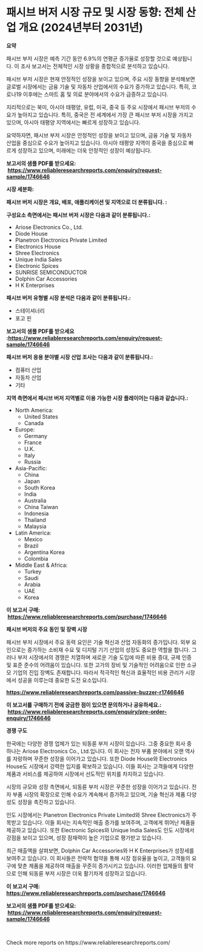 <p><h1>패시브 버저 시장 규모 및 시장 동향: 전체 산업 개요 (2024년부터 2031년)</h1></p><p><strong>요약</strong></p>
<p><p>패시브 부저 시장은 예측 기간 동안 6.9%의 연평균 증가율로 성장할 것으로 예상됩니다. 이 조사 보고서는 전체적인 시장 상황을 종합적으로 분석하고 있습니다.</p><p>패시브 부저 시장은 현재 안정적인 성장을 보이고 있으며, 주요 시장 동향을 분석해보면 글로벌 시장에서는 금융 기술 및 자동차 산업에서의 수요가 증가하고 있습니다. 특히, 코로나19 이후에는 스마트 홈 및 의료 분야에서의 수요가 급증하고 있습니다.</p><p>지리적으로는 북미, 아시아 태평양, 유럽, 미국, 중국 등 주요 시장에서 패시브 부저의 수요가 높아지고 있습니다. 특히, 중국은 전 세계에서 가장 큰 패시브 부저 시장을 가지고 있으며, 아시아 태평양 지역에서는 빠르게 성장하고 있습니다.</p><p>요약하자면, 패시브 부저 시장은 안정적인 성장을 보이고 있으며, 금융 기술 및 자동차 산업을 중심으로 수요가 높아지고 있습니다. 아시아 태평양 지역이 중국을 중심으로 빠르게 성장하고 있으며, 미래에는 더욱 안정적인 성장이 예상됩니다.</p></p>
<p><strong>보고서의 샘플 PDF를 받으세요: &nbsp;<a href="https://www.reliableresearchreports.com/enquiry/request-sample/1746646">https://www.reliableresearchreports.com/enquiry/request-sample/1746646</a></strong></p>
<p><strong>시장 세분화:</strong></p>
<p><strong> 패시브 버저 시장은 개요, 배포, 애플리케이션 및 지역으로 더 분류됩니다. :</strong></p>
<p><strong>구성요소 측면에서는 패시브 버저 시장은 다음과 같이 분류됩니다.:</strong></p>
<p><ul><li>Ariose Electronics Co., Ltd.</li><li>Diode House</li><li>Planetron Electronics Private Limited</li><li>Electronics House</li><li>Shree Electronics</li><li>Unique India Sales</li><li>Electronic Spices</li><li>SUNRISE SEMICONDUCTOR</li><li>Dolphin Car Accessories</li><li>H K Enterprises</li></ul></p>
<p><strong> 패시브 버저 유형별 시장 분석은 다음과 같이 분류됩니다.:</strong></p>
<p><ul><li>스테이셔너리</li><li>포고 핀</li></ul></p>
<p><strong>보고서의 샘플 PDF를 받으세요 :<a href="https://www.reliableresearchreports.com/enquiry/request-sample/1746646">https://www.reliableresearchreports.com/enquiry/request-sample/1746646</a></strong></p>
<p><strong> 패시브 버저 응용 분야별 시장 산업 조사는 다음과 같이 분류됩니다.:</strong></p>
<p><ul><li>컴퓨터 산업</li><li>자동차 산업</li><li>기타</li></ul></p>
<p><strong>지역 측면에서 패시브 버저 지역별로 이용 가능한 시장 플레이어는 다음과 같습니다.:</strong></p>
<p><ul>
    <li>
        North America:
        <ul>
            <li>United States</li>
            <li>Canada</li>
        </ul>
    </li>
    <li>
        Europe:
        <ul>
            <li>Germany</li>
            <li>France</li>
            <li>U.K.</li>
            <li>Italy</li>
            <li>Russia</li>
        </ul>
    </li>
    <li>
        Asia-Pacific:
        <ul>
            <li>China</li>
            <li>Japan</li>
            <li>South Korea</li>
            <li>India</li>
            <li>Australia</li>
            <li>China Taiwan</li>
            <li>Indonesia</li>
            <li>Thailand</li>
            <li>Malaysia</li>
        </ul>
    </li>
    <li>
        Latin America:
        <ul>
            <li>Mexico</li>
            <li>Brazil</li>
            <li>Argentina Korea</li>
            <li>Colombia</li>
        </ul>
    </li>
    <li>
        Middle East & Africa:
        <ul>
            <li>Turkey</li>
            <li>Saudi</li>
            <li>Arabia</li>
            <li>UAE</li>
            <li>Korea</li>
        </ul>
    </li>
    </ul></p>
<p><strong>이 보고서 구매: &nbsp;<a href="https://www.reliableresearchreports.com/purchase/1746646">https://www.reliableresearchreports.com/purchase/1746646</a></strong></p>
<p><strong>패시브 버저의 주요 동인 및 장벽 시장</strong></p>
<p><p>패시브 부저 시장에서 주요 동력 요인은 기술 혁신과 산업 자동화의 증가입니다. 외부 요인으로는 증가하는 소비재 수요 및 디지털 기기 산업의 성장도 중요한 역할을 합니다. 그러나 부저 시장에서의 경쟁은 치열하며 새로운 기술 도입에 따른 비용 증대, 규제 인증 및 표준 준수의 어려움이 있습니다. 또한 고가의 장비 및 기술적인 어려움으로 인한 소규모 기업의 진입 장벽도 존재합니다. 따라서 적극적인 혁신과 효율적인 비용 관리가 시장에서 성공을 이루는데 중요한 도전 요소입니다.</p></p>
<p><strong><a href="https://www.reliableresearchreports.com/passive-buzzer-r1746646">https://www.reliableresearchreports.com/passive-buzzer-r1746646</a></strong></p>
<p><strong>이 보고서를 구매하기 전에 궁금한 점이 있으면 문의하거나 공유하세요.: &nbsp;<a href="https://www.reliableresearchreports.com/enquiry/pre-order-enquiry/1746646">https://www.reliableresearchreports.com/enquiry/pre-order-enquiry/1746646</a></strong></p>
<p><strong>경쟁 구도</strong></p>
<p><p>한국에는 다양한 경쟁 업체가 있는 되동륜 부저 시장이 있습니다. 그중 중요한 회사 중 하나는 Ariose Electronics Co., Ltd.입니다. 이 회사는 전자 부품 분야에서 오랜 역사를 자랑하며 꾸준한 성장을 이어가고 있습니다. 또한 Diode House와 Electronics House도 시장에서 강력한 입지를 확보하고 있습니다. 이들 회사는 고객들에게 다양한 제품과 서비스를 제공하여 시장에서 선도적인 위치를 차지하고 있습니다.</p><p>시장의 규모와 성장 측면에서, 되동륜 부저 시장은 꾸준한 성장을 이어가고 있습니다. 전자 부품 시장의 확장으로 인해 수요가 계속해서 증가하고 있으며, 기술 혁신과 제품 다양성도 성장을 촉진하고 있습니다.</p><p>인도 시장에서는 Planetron Electronics Private Limited와 Shree Electronics가 주목받고 있습니다. 이들 회사는 지속적인 매출 증가를 보여주며, 고객에게 뛰어난 제품을 제공하고 있습니다. 또한 Electronic Spices와 Unique India Sales도 인도 시장에서 강점을 보이고 있으며, 성장 잠재력이 높은 기업으로 평가받고 있습니다.</p><p>최근 매출액을 살펴보면, Dolphin Car Accessories와 H K Enterprises가 성장세를 보여주고 있습니다. 이 회사들은 전략적 협약을 통해 시장 점유율을 높이고, 고객들의 요구에 맞춘 제품을 제공하여 매출을 꾸준히 증가시키고 있습니다. 이러한 업체들의 활약으로 인해 되동륜 부저 시장은 더욱 활기차게 성장하고 있습니다.</p></p>
<p><strong>이 보고서 구매: &nbsp; <a href="https://www.reliableresearchreports.com/purchase/1746646">https://www.reliableresearchreports.com/purchase/1746646</a></strong></p>
<p><strong>보고서의 샘플 PDF를 받으세요: &nbsp;<a href="https://www.reliableresearchreports.com/enquiry/request-sample/1746646">https://www.reliableresearchreports.com/enquiry/request-sample/1746646</a></strong><strong></strong></p>
<p>&nbsp;</p>
<p>Check more reports on https://www.reliableresearchreports.com/</p>